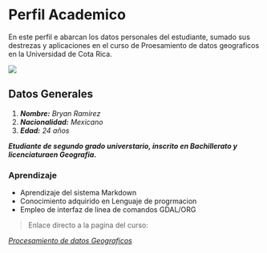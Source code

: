 # Perfil Academico
En este perfil e abarcan los datos personales del estudiante, sumado sus destrezas y aplicaciones en el curso de Proesamiento de datos geograficos en la Universidad de Cota Rica.

![](https://d1lofqbqbj927c.cloudfront.net/monumental/2020/10/UCR.jpg)


## Datos Generales

1. ***Nombre:*** _Bryan Ramirez_
2. ***Nacionalidad:*** _Mexicano_
3. ***Edad:*** _24 años_

***Etudiante de segundo grado universtario, inscrito en Bachillerato y licenciaturaen Geografia.***

### Aprendizaje

- Aprendizaje del sistema Markdown
- Conocimiento adquirido en Lenguaje de progrmacion
- Empleo de interfaz de linea de comandos GDAL/ORG

> Enlace directo a la pagina del curso:

[*Procesamiento de datos Geograficos*](https://gf0604-procesamientodatosgeograficos.github.io/)
